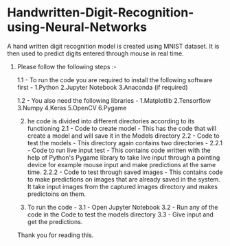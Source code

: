 # Handwritten-Digit-Recognition-using-Neural-Networks
A hand written digit recognition model is created using MNIST dataset. It is then used to predict digits entered through mouse in real time.
1. Please follow the following steps :-


   1.1 - To run the code you are required to install the following software first - 
      1.Python
      2.Jupyter Notebook
      3.Anaconda (if required)

   1.2 - You also need the following libraries - 
      1.Matplotlib
      2.Tensorflow
      3.Numpy
      4.Keras
      5.OpenCV
      6.Pygame

   2. he code is divided into different directories according to its functioning
      2.1 - Code to create model - This has the code that will create a model and will save it in the Models directory
      2.2 - Code to test the models - This directory again contains two directories - 
         2.2.1 - Code to run live input test - This contains code written with the help of Python's Pygame library to take live input through a pointing device
                 for example  mouse input and make predictions at the same time. 
         2.2.2 - Code to test through saved images - This contains code to make predictions on images that are already saved in the system. It take input images
                 from the captured images directory and makes predictoins on them.
   
   3. To run the code - 
      3.1 - Open Jupyter Notebook
      3.2 - Run any of the code in the Code to test the models directory
      3.3 - Give input and get the predictions.

	Thank you for reading this.

